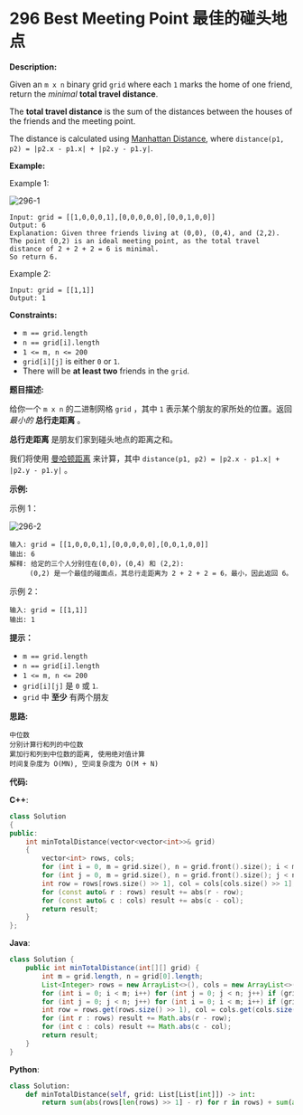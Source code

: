 # 296 Best Meeting Point 最佳的碰头地点

__Description:__

Given an `m x n` binary grid `grid` where each `1` marks the home of one friend, return the _minimal_ __total travel distance__.

The __total travel distance__ is the sum of the distances between the houses of the friends and the meeting point.

The distance is calculated using [Manhattan Distance](http://en.wikipedia.org/wiki/Taxicab_geometry), where `distance(p1, p2) = |p2.x - p1.x| + |p2.y - p1.y|`.

__Example:__

Example 1:

![296-1](https://assets.leetcode.com/uploads/2021/03/14/meetingpoint-grid.jpg)

```text
Input: grid = [[1,0,0,0,1],[0,0,0,0,0],[0,0,1,0,0]]
Output: 6
Explanation: Given three friends living at (0,0), (0,4), and (2,2).
The point (0,2) is an ideal meeting point, as the total travel distance of 2 + 2 + 2 = 6 is minimal.
So return 6.
```

Example 2:

```text
Input: grid = [[1,1]]
Output: 1
```

__Constraints:__

- `m == grid.length`
- `n == grid[i].length`
- `1 <= m, n <= 200`
- `grid[i][j]` is either `0` or `1`.
- There will be __at least two__ friends in the `grid`.

__题目描述:__

给你一个 `m x n` 的二进制网格 `grid` ，其中 `1` 表示某个朋友的家所处的位置。返回 _最小的_ __总行走距离__ 。

__总行走距离__ 是朋友们家到碰头地点的距离之和。

我们将使用 [曼哈顿距离](https://baike.baidu.com/item/%E6%9B%BC%E5%93%88%E9%A1%BF%E8%B7%9D%E7%A6%BB) 来计算，其中 `distance(p1, p2) = |p2.x - p1.x| + |p2.y - p1.y|` 。

__示例:__

示例 1：

![296-2](https://assets.leetcode.com/uploads/2021/03/14/meetingpoint-grid.jpg)

```text
输入: grid = [[1,0,0,0,1],[0,0,0,0,0],[0,0,1,0,0]]
输出: 6 
解释: 给定的三个人分别住在(0,0)，(0,4) 和 (2,2):
     (0,2) 是一个最佳的碰面点，其总行走距离为 2 + 2 + 2 = 6，最小，因此返回 6。
```

示例 2：

```text
输入: grid = [[1,1]]
输出: 1
```

__提示：__

- `m == grid.length`
- `n == grid[i].length`
- `1 <= m, n <= 200`
- `grid[i][j]` 是 `0` 或 `1`.
- `grid` 中 __至少__ 有两个朋友

__思路:__

```text
中位数
分别计算行和列的中位数
累加行和列到中位数的距离, 使用绝对值计算
时间复杂度为 O(MN), 空间复杂度为 O(M + N)
```

__代码:__

__C++__:

```C++
class Solution 
{
public:
    int minTotalDistance(vector<vector<int>>& grid) 
    {
        vector<int> rows, cols;
        for (int i = 0, m = grid.size(), n = grid.front().size(); i < m; i++) for (int j = 0; j < n; j++) if (grid[i][j]) rows.emplace_back(i);
        for (int j = 0, m = grid.size(), n = grid.front().size(); j < n; j++) for (int i = 0; i < m; i++) if (grid[i][j]) cols.emplace_back(j);
        int row = rows[rows.size() >> 1], col = cols[cols.size() >> 1], result = 0;
        for (const auto& r : rows) result += abs(r - row);
        for (const auto& c : cols) result += abs(c - col);
        return result;
    }
};
```

__Java__:

```Java
class Solution {
    public int minTotalDistance(int[][] grid) {
        int m = grid.length, n = grid[0].length;
        List<Integer> rows = new ArrayList<>(), cols = new ArrayList<>();
        for (int i = 0; i < m; i++) for (int j = 0; j < n; j++) if (grid[i][j] == 1) rows.add(i);
        for (int j = 0; j < n; j++) for (int i = 0; i < m; i++) if (grid[i][j] == 1) cols.add(j);
        int row = rows.get(rows.size() >> 1), col = cols.get(cols.size() >> 1), result = 0;
        for (int r : rows) result += Math.abs(r - row);
        for (int c : cols) result += Math.abs(c - col);
        return result;
    }
}
```

__Python__:

```Python
class Solution:
    def minTotalDistance(self, grid: List[List[int]]) -> int:
        return sum(abs(rows[len(rows) >> 1] - r) for r in rows) + sum(abs(cols[len(cols) >> 1] - c) for c in cols) if (rows := [i for i in range(len(grid)) for j in range(len(grid[0])) if grid[i][j]]) and (cols := [j for j in range(len(grid[0])) for i in range(len(grid)) if grid[i][j]]) else 0
```
